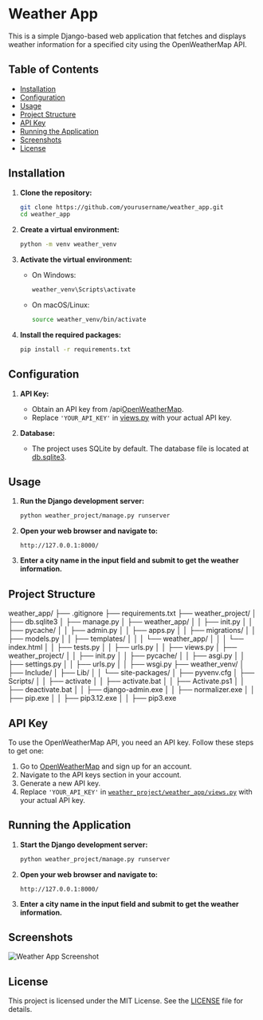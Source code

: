 # Weather App

This is a simple Django-based web application that fetches and displays weather information for a specified city using the OpenWeatherMap API.

## Table of Contents

- [Installation](#installation)
- [Configuration](#configuration)
- [Usage](#usage)
- [Project Structure](#project-structure)
- [API Key](#api-key)
- [Running the Application](#running-the-application)
- [Screenshots](#screenshots)
- [License](#license)

## Installation

1. **Clone the repository:**

    ```sh
    git clone https://github.com/yourusername/weather_app.git
    cd weather_app
    ```

2. **Create a virtual environment:**

    ```sh
    python -m venv weather_venv
    ```

3. **Activate the virtual environment:**

    - On Windows:
        ```sh
        weather_venv\Scripts\activate
        ```
    - On macOS/Linux:
        ```sh
        source weather_venv/bin/activate
        ```

4. **Install the required packages:**

    ```sh
    pip install -r requirements.txt
    ```

## Configuration

1. **API Key:**
    - Obtain an API key from /api[OpenWeatherMap](https://openweathermap.org).
    - Replace `'YOUR_API_KEY'` in [views.py](http://_vscodecontentref_/#%7B%22uri%22%3A%7B%22%24mid%22%3A1%2C%22fsPath%22%3A%22c%3A%5C%5CUsers%5C%5Cdanie%5C%5CDesktop%5C%5CWeather%20App%5C%5Cweather_project%5C%5Cweather_app%5C%5Cviews.py%22%2C%22_sep%22%3A1%2C%22path%22%3A%22%2Fc%3A%2FUsers%2Fdanie%2FDesktop%2FWeather%20App%2Fweather_project%2Fweather_app%2Fviews.py%22%2C%22scheme%22%3A%22file%22%7D%7D) with your actual API key.

2. **Database:**
    - The project uses SQLite by default. The database file is located at [db.sqlite3](http://_vscodecontentref_/#%7B%22uri%22%3A%7B%22%24mid%22%3A1%2C%22fsPath%22%3A%22c%3A%5C%5CUsers%5C%5Cdanie%5C%5CDesktop%5C%5CWeather%20App%5C%5Cweather_project%5C%5Cdb.sqlite3%22%2C%22_sep%22%3A1%2C%22path%22%3A%22%2Fc%3A%2FUsers%2Fdanie%2FDesktop%2FWeather%20App%2Fweather_project%2Fdb.sqlite3%22%2C%22scheme%22%3A%22file%22%7D%7D).

## Usage

1. **Run the Django development server:**

    ```sh
    python weather_project/manage.py runserver
    ```

2. **Open your web browser and navigate to:**

    ```
    http://127.0.0.1:8000/
    ```

3. **Enter a city name in the input field and submit to get the weather information.**

## Project Structure

weather_app/ ├── .gitignore ├── requirements.txt ├── weather_project/ │ ├── db.sqlite3 │ ├── manage.py │ ├── weather_app/ │ │ ├── init.py │ │ ├── pycache/ │ │ ├── admin.py │ │ ├── apps.py │ │ ├── migrations/ │ │ ├── models.py │ │ ├── templates/ │ │ │ └── weather_app/ │ │ │ └── index.html │ │ ├── tests.py │ │ ├── urls.py │ │ ├── views.py │ ├── weather_project/ │ │ ├── init.py │ │ ├── pycache/ │ │ ├── asgi.py │ │ ├── settings.py │ │ ├── urls.py │ │ ├── wsgi.py ├── weather_venv/ │ ├── Include/ │ ├── Lib/ │ │ └── site-packages/ │ ├── pyvenv.cfg │ ├── Scripts/ │ │ ├── activate │ │ ├── activate.bat │ │ ├── Activate.ps1 │ │ ├── deactivate.bat │ │ ├── django-admin.exe │ │ ├── normalizer.exe │ │ ├── pip.exe │ │ ├── pip3.12.exe │ │ ├── pip3.exe


## API Key

To use the OpenWeatherMap API, you need an API key. Follow these steps to get one:

1. Go to [OpenWeatherMap](https://openweathermap.org/api) and sign up for an account.
2. Navigate to the API keys section in your account.
3. Generate a new API key.
4. Replace `'YOUR_API_KEY'` in [`weather_project/weather_app/views.py`](weather_project/weather_app/views.py) with your actual API key.

## Running the Application

1. **Start the Django development server:**

    ```sh
    python weather_project/manage.py runserver
    ```

2. **Open your web browser and navigate to:**

    ```
    http://127.0.0.1:8000/
    ```

3. **Enter a city name in the input field and submit to get the weather information.**

## Screenshots

![Weather App Screenshot](path/to/screenshot.png)

## License

This project is licensed under the MIT License. See the [LICENSE](LICENSE) file for details.
